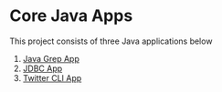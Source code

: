 # Core Java Apps
This project consists of three Java applications below

1. [Java Grep App](./grep)
2. [JDBC App](./jdbc)
3. [Twitter CLI App](./twitter)
